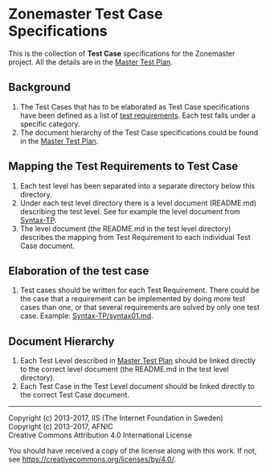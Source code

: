 # Zonemaster Test Case Specifications

This is the collection of **Test Case** specifications for the Zonemaster
project. All the details are in the [Master Test Plan](MasterTestPlan.md).


## Background

1. The Test Cases that has to be elaborated as Test Case specifications 
   have been defined as a list of 
   [test requirements](../../requirements/TestRequirements.md). 
   Each test falls under a specific category.
2. The document hierarchy of the Test Case specifications could be found in
   the [Master Test Plan](MasterTestPlan.md).

## Mapping the Test Requirements to Test Case

1. Each test level has been separated into a separate directory below
   this directory.
2. Under each test level directory there is a level document (README.md)
   describing the test level. See for example the level document from
   [Syntax-TP](Syntax-TP/README.md).
3. The level document (the README.md in the test level directory) describes 
   the mapping from Test Requirement
   to each individual Test Case document.

## Elaboration of the test case

1. Test cases should be written for each Test Requirement. There could
   be the case that a requirement can be implemented by doing more test
   cases than one, or that several requirements are solved by only one
   test case. Example: [Syntax-TP/syntax01.md](Syntax-TP/syntax01.md).

## Document Hierarchy

1. Each Test Level described in [Master Test Plan](MasterTestPlan.md)
   should be linked directly to the correct level document (the README.md
   in the test level directory).
2. Each Test Case in the Test Level document should be linked directly
   to the correct Test Case document.

-------

Copyright (c) 2013-2017, IIS (The Internet Foundation in Sweden)  
Copyright (c) 2013-2017, AFNIC  
Creative Commons Attribution 4.0 International License

You should have received a copy of the license along with this
work.  If not, see <https://creativecommons.org/licenses/by/4.0/>.

